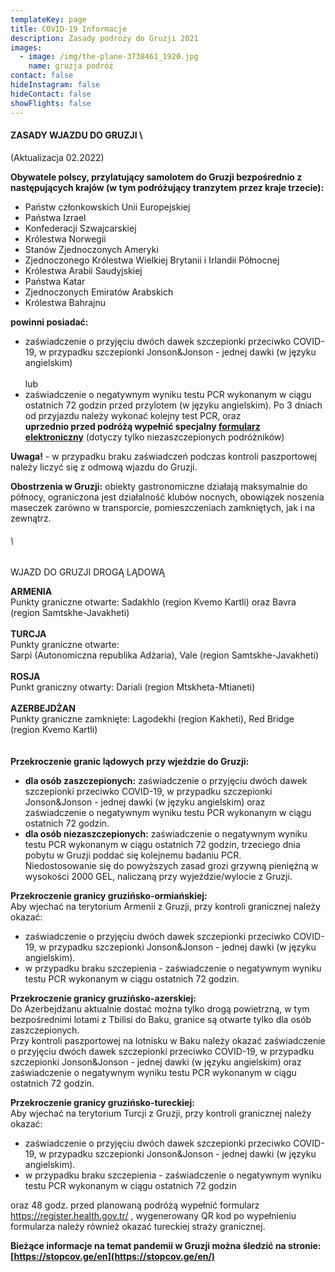 ```yaml
---
templateKey: page
title: COVID-19 Informacje
description: Zasady podróży do Gruzji 2021
images:
  - image: /img/the-plane-3738461_1920.jpg
    name: gruzja podróż
contact: false
hideInstagram: false
hideContact: false
showFlights: false
---
```

#### **ZASADY WJAZDU DO GRUZJI** \
(Aktualizacja 02.2022)

**Obywatele polscy, przylatujący samolotem do Gruzji bezpośrednio z następujących krajów (w tym podróżujący tranzytem przez kraje trzecie):**

* Państw członkowskich Unii Europejskiej
* Państwa Izrael
* Konfederacji Szwajcarskiej
* Królestwa Norwegii
* Stanów Zjednoczonych Ameryki
* ​​Zjednoczonego Królestwa Wielkiej Brytanii i Irlandii Północnej
* Królestwa Arabii Saudyjskiej
* Państwa Katar
* Zjednoczonych Emiratów Arabskich
* Królestwa Bahrajnu

**powinni posiadać:**

* zaświadczenie o przyjęciu dwóch dawek szczepionki przeciwko COVID-19, w przypadku szczepionki Jonson&Jonson - jednej dawki (w języku angielskim)\
  \
  lub
* zaświadczenie o negatywnym wyniku testu PCR wykonanym w ciągu ostatnich 72 godzin przed przylotem (w języku angielskim). Po 3 dniach od przyjazdu należy wykonać kolejny test PCR, oraz \
  **uprzednio przed podróżą wypełnić specjalny [formularz elektroniczny](https://registration.gov.ge/pub/form/8_protocol_for_arrivals_in_georgia/tk6157/)** (dotyczy tylko niezaszczepionych podróżników)

**Uwaga!** - w przypadku braku zaświadczeń podczas kontroli paszportowej należy liczyć się z odmową wjazdu do Gruzji.

**Obostrzenia w Gruzji:** obiekty gastronomiczne działają maksymalnie do północy, ograniczona jest działalność klubów nocnych, obowiązek noszenia maseczek zarówno w transporcie, pomieszczeniach zamkniętych, jak i na zewnątrz. 



###### \
WJAZD DO GRUZJI DROGĄ LĄDOWĄ

**ARMENIA** \
Punkty graniczne otwarte: Sadakhlo (region Kvemo Kartli) oraz Bavra (region Samtskhe-Javakheti) \
\
**TURCJA**\
Punkty graniczne otwarte: \
Sarpi (Autonomiczna republika Adżaria), Vale (region Samtskhe-Javakheti) \
\
**ROSJA** \
Punkt graniczny otwarty: Dariali (region Mtskheta-Mtianeti) \
\
**AZERBEJDŻAN**\
Punkty graniczne zamknięte: Lagodekhi (region Kakheti), Red Bridge (region Kvemo Kartli) \
\
\
**Przekroczenie granic lądowych przy wjeździe do Gruzji:**

* **dla osób zaszczepionych:** zaświadczenie o przyjęciu dwóch dawek szczepionki przeciwko COVID-19, w przypadku szczepionki Jonson&Jonson - jednej dawki (w języku angielskim) oraz zaświadczenie o negatywnym wyniku testu PCR wykonanym w ciągu ostatnich 72 godzin. 
* **dla osób niezaszczepionych:** zaświadczenie o negatywnym wyniku testu PCR wykonanym w ciągu ostatnich 72 godzin, trzeciego dnia pobytu w Gruzji poddać się kolejnemu badaniu PCR. \
  Niedostosowanie się do powyższych zasad grozi grzywną pieniężną w wysokości 2000 GEL, naliczaną przy wyjeździe/wylocie z Gruzji.



**Przekroczenie granicy gruzińsko-ormiańskiej:** \
Aby wjechać na terytorium Armenii z Gruzji, przy kontroli granicznej należy okazać: 

* zaświadczenie o przyjęciu dwóch dawek szczepionki przeciwko COVID-19, w przypadku szczepionki Jonson&Jonson - jednej dawki (w języku angielskim). 
* w przypadku braku szczepienia - zaświadczenie o negatywnym wyniku testu PCR wykonanym w ciągu ostatnich 72 godzin. 



**Przekroczenie granicy gruzińsko-azerskiej:** \
Do Azerbejdżanu aktualnie dostać można tylko drogą powietrzną, w tym bezpośrednimi lotami z Tbilisi do Baku, granice są otwarte tylko dla osób zaszczepionych. \
Przy kontroli paszportowej na lotnisku w Baku należy okazać zaświadczenie o przyjęciu dwóch dawek szczepionki przeciwko COVID-19, w przypadku szczepionki Jonson&Jonson - jednej dawki (w języku angielskim) oraz zaświadczenie o negatywnym wyniku testu PCR wykonanym w ciągu ostatnich 72 godzin. 



**Przekroczenie granicy gruzińsko-tureckiej:** \
Aby wjechać na terytorium Turcji z Gruzji, przy kontroli granicznej należy okazać: 

* zaświadczenie o przyjęciu dwóch dawek szczepionki przeciwko COVID-19, w przypadku szczepionki Jonson&Jonson - jednej dawki (w języku angielskim). 
* w przypadku braku szczepienia - zaświadczenie o negatywnym wyniku testu PCR wykonanym w ciągu ostatnich 72 godzin

oraz 48 godz. przed planowaną podróżą wypełnić formularz https://register.health.gov.tr/ , wygenerowany QR kod po wypełnieniu formularza należy również okazać tureckiej straży granicznej.





**Bieżące informacje na temat pandemii w Gruzji można śledzić na stronie: [https://stopcov.ge/en](https://stopcov.ge/en/)**